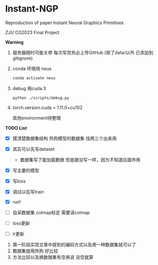 # Instant-NGP

Reproduction of paper Instant Neural Graphics Primitives

ZJU CG2023 Final Project


**Warning**

1. 服务器随时可能关停 每次写完务必上传GitHub (除了data/以外 已添加到gitignore)

2. conda 环境用 neus

   ```bash
   conda activate neus
   ```

3. debug 用cuda:3

    ```bash
    python ./scripts/debug.py
    ```

4. torch.version.cuda = 1.11.0+cu102

    其他environment待整理

**TODO List**

- [x] 摸清楚数据集结构 热狗模型的数据集 找两三个出来用
- [x] 其实可以先写dataset
    - 数据集写了能加载数据 但是跟没写一样，因为不知道后面咋用
- [x] 写主要的模型
- [x] 写loss
- [x] 调试以后写train
- [x] run!
- [ ] 自采数据集 colmap标定 需要读colmap
- [ ] loss更新
- [ ] lr更新


1. 第一阶段实现文章中提到的编码方式以及用一种数据集就可以了
2. 数据集就用热狗 好比较
3. 方法比较以及换数据集有空再说 没空就算

